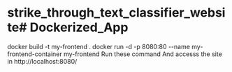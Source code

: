 # strike_through_text_classifier_website# Dockerized_App
docker build -t my-frontend .
docker run -d -p 8080:80 --name my-frontend-container my-frontend
Run these command And accesss the site in http://localhost:8080/
